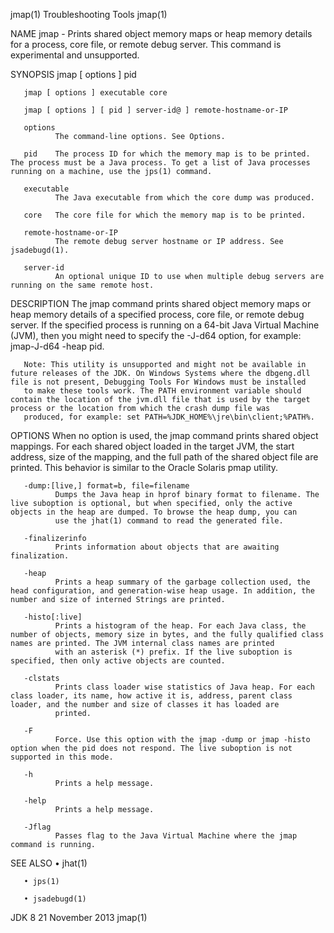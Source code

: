 jmap(1)                                                                                     Troubleshooting Tools                                                                                     jmap(1)

NAME
       jmap - Prints shared object memory maps or heap memory details for a process, core file, or remote debug server. This command is experimental and unsupported.

SYNOPSIS
       jmap [ options ] pid

       jmap [ options ] executable core

       jmap [ options ] [ pid ] server-id@ ] remote-hostname-or-IP

       options
              The command-line options. See Options.

       pid    The process ID for which the memory map is to be printed. The process must be a Java process. To get a list of Java processes running on a machine, use the jps(1) command.

       executable
              The Java executable from which the core dump was produced.

       core   The core file for which the memory map is to be printed.

       remote-hostname-or-IP
              The remote debug server hostname or IP address. See jsadebugd(1).

       server-id
              An optional unique ID to use when multiple debug servers are running on the same remote host.

DESCRIPTION
       The jmap command prints shared object memory maps or heap memory details of a specified process, core file, or remote debug server. If the specified process is running on a 64-bit Java Virtual
       Machine (JVM), then you might need to specify the -J-d64 option, for example: jmap-J-d64 -heap pid.

       Note: This utility is unsupported and might not be available in future releases of the JDK. On Windows Systems where the dbgeng.dll file is not present, Debugging Tools For Windows must be installed
       to make these tools work. The PATH environment variable should contain the location of the jvm.dll file that is used by the target process or the location from which the crash dump file was
       produced, for example: set PATH=%JDK_HOME%\jre\bin\client;%PATH%.

OPTIONS
       <no option>
              When no option is used, the jmap command prints shared object mappings. For each shared object loaded in the target JVM, the start address, size of the mapping, and the full path of the
              shared object file are printed. This behavior is similar to the Oracle Solaris pmap utility.

       -dump:[live,] format=b, file=filename
              Dumps the Java heap in hprof binary format to filename. The live suboption is optional, but when specified, only the active objects in the heap are dumped. To browse the heap dump, you can
              use the jhat(1) command to read the generated file.

       -finalizerinfo
              Prints information about objects that are awaiting finalization.

       -heap
              Prints a heap summary of the garbage collection used, the head configuration, and generation-wise heap usage. In addition, the number and size of interned Strings are printed.

       -histo[:live]
              Prints a histogram of the heap. For each Java class, the number of objects, memory size in bytes, and the fully qualified class names are printed. The JVM internal class names are printed
              with an asterisk (*) prefix. If the live suboption is specified, then only active objects are counted.

       -clstats
              Prints class loader wise statistics of Java heap. For each class loader, its name, how active it is, address, parent class loader, and the number and size of classes it has loaded are
              printed.

       -F
              Force. Use this option with the jmap -dump or jmap -histo option when the pid does not respond. The live suboption is not supported in this mode.

       -h
              Prints a help message.

       -help
              Prints a help message.

       -Jflag
              Passes flag to the Java Virtual Machine where the jmap command is running.

SEE ALSO
       • jhat(1)

       • jps(1)

       • jsadebugd(1)

JDK 8                                                                                          21 November 2013                                                                                       jmap(1)
